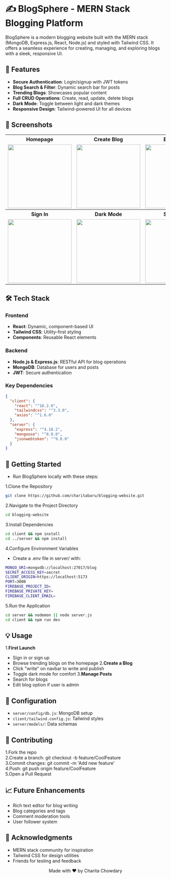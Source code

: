 # ✍️ BlogSphere - MERN Stack Blogging Platform

BlogSphere is a modern blogging website built with the MERN stack (MongoDB, Express.js, React, Node.js) and styled with Tailwind CSS. It offers a seamless experience for creating, managing, and exploring blogs with a sleek, responsive UI.

## 🌟 Features

- **Secure Authentication**: Login/signup with JWT tokens  
- **Blog Search & Filter**: Dynamic search bar for posts  
- **Trending Blogs**: Showcases popular content  
- **Full CRUD Operations**: Create, read, update, delete blogs  
- ****Dark Mode****: Toggle between light and dark themes  
- **Responsive Design**: Tailwind-powered UI for all devices  

## 📸 Screenshots

<div align="center">
  <table>
    <tr>
      <th>Homepage</th>
      <th>Create Blog</th>
      <th>Edit Profile</th>
    </tr>
    <tr>
      <td><img src="screenshots/home.png" width="200"/></td>
      <td><img src="screenshots/createblog.png" width="200"/></td>
      <td><img src="screenshots/editprofile.png" width="200"/></td>
    </tr>
    <tr>
      <th>Sign In</th>
      <th>Dark Mode</th>
      <th>Search Bar</th>
    </tr>
    <tr>
      <td><img src="screenshots/signin.png" width="200"/></td>
      <td><img src="screenshots/darkmode.png" width="200"/></td>
      <td><img src="screenshots/serachbar.png" width="200"/></td>
    </tr>
  </table>
</div>

## 🛠️ Tech Stack

### Frontend
- **React**: Dynamic, component-based UI  
- **Tailwind CSS**: Utility-first styling  
- **Components**: Reusable React elements  

### Backend
- **Node.js & Express.js**: RESTful API for blog operations  
- **MongoDB**: Database for users and posts  
- **JWT**: Secure authentication  

### Key Dependencies
```json
{
  "client": {
    "react": "^18.2.0",
    "tailwindcss": "^3.3.0",
    "axios": "^1.6.0"
  },
  "server": {
    "express": "^4.18.2",
    "mongoose": "^8.0.0",
    "jsonwebtoken": "^9.0.0"
  }
}
```

## 🚀 Getting Started

- Run BlogSphere locally with these steps:
  
1.Clone the Repository  
```bash
git clone https://github.com/charitabaru/blogging-website.git
```

2.Navigate to the Project Directory  
```bash
cd blogging-website
```

3.Install Dependencies  
```bash
cd client && npm install
cd ../server && npm install
```

4.Configure Environment Variables
- Create a .env file in server/ with:  
```bash
MONGO_URI=mongodb://localhost:27017/blog
SECRET_ACCESS_KEY=secret
CLIENT_ORIGIN=https://localhost:5173
PORT=3000
FIREBASE_PROJECT_ID=
FIREBASE_PRIVATE_KEY=
FIREBASE_CLIENT_EMAIL=
```

5.Run the Application  
```bash
cd server && nodemon || node server.js
cd client && npm run dev
```


## 💡 Usage

1.**First Launch**
- Sign in or sign up  
- Browse trending blogs on the homepage
2.**Create a Blog**
- Click "write" on navbar to write and publish  
- Toggle dark mode for comfort
3.**Manage Posts**
- Search for blogs  
- Edit blog option if user is admin

  
## 🔧 Configuration

- `server/config/db.js`: MongoDB setup  
- `client/tailwind.config.js`: Tailwind styles  
- `server/models/`: Data schemas

  
## 🤝 Contributing

1.Fork the repo  
2.Create a branch: git checkout -b feature/CoolFeature  
3.Commit changes: git commit -m 'Add new feature'  
4.Push: git push origin feature/CoolFeature  
5.Open a Pull Request


## 📈 Future Enhancements

- Rich text editor for blog writing  
- Blog categories and tags  
- Comment moderation tools  
- User follower system

## 🙏 Acknowledgments
- MERN stack community for inspiration  
- Tailwind CSS for design utilities  
- Friends for testing and feedback



<p align="center">Made with ❤️ by Charita Chowdary</p>
